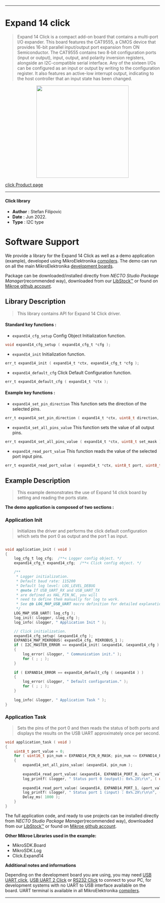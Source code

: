 
---
# Expand 14 click

> Expand 14 Click is a compact add-on board that contains a multi-port I/O expander. This board features the CAT9555, a CMOS device that provides 16-bit parallel input/output port expansion from ON Semiconductor. The CAT9555 contains two 8-bit configuration ports (input or output), input, output, and polarity inversion registers, alongside an I2C-compatible serial interface. Any of the sixteen I/Os can be configured as an input or output by writing to the configuration register. It also features an active-low interrupt output, indicating to the host controller that an input state has been changed.

<p align="center">
  <img src="https://download.mikroe.com/images/click_for_ide/expand14_click.png" height=300px>
</p>

[click Product page](https://www.mikroe.com/expand-14-click)

---


#### Click library

- **Author**        : Stefan Filipovic
- **Date**          : Jun 2022.
- **Type**          : I2C type


# Software Support

We provide a library for the Expand 14 Click
as well as a demo application (example), developed using MikroElektronika
[compilers](https://www.mikroe.com/necto-studio).
The demo can run on all the main MikroElektronika [development boards](https://www.mikroe.com/development-boards).

Package can be downloaded/installed directly from *NECTO Studio Package Manager*(recommended way), downloaded from our [LibStock&trade;](https://libstock.mikroe.com) or found on [Mikroe github account](https://github.com/MikroElektronika/mikrosdk_click_v2/tree/master/clicks).

## Library Description

> This library contains API for Expand 14 Click driver.

#### Standard key functions :

- `expand14_cfg_setup` Config Object Initialization function.
```c
void expand14_cfg_setup ( expand14_cfg_t *cfg );
```

- `expand14_init` Initialization function.
```c
err_t expand14_init ( expand14_t *ctx, expand14_cfg_t *cfg );
```

- `expand14_default_cfg` Click Default Configuration function.
```c
err_t expand14_default_cfg ( expand14_t *ctx );
```

#### Example key functions :

- `expand14_set_pin_direction` This function sets the direction of the selected pins.
```c
err_t expand14_set_pin_direction ( expand14_t *ctx, uint8_t direction, uint8_t port, uint8_t pin_mask );
```

- `expand14_set_all_pins_value` This function sets the value of all output pins.
```c
err_t expand14_set_all_pins_value ( expand14_t *ctx, uint8_t set_mask );
```

- `expand14_read_port_value` This function reads the value of the selected port input pins.
```c
err_t expand14_read_port_value ( expand14_t *ctx, uint8_t port, uint8_t *data_out );
```

## Example Description

> This example demonstrates the use of Expand 14 click board by setting and reading the ports state.

**The demo application is composed of two sections :**

### Application Init

> Initializes the driver and performs the click default configuration which sets the port 0 as output and the port 1 as input.

```c

void application_init ( void )
{
    log_cfg_t log_cfg;  /**< Logger config object. */
    expand14_cfg_t expand14_cfg;  /**< Click config object. */

    /** 
     * Logger initialization.
     * Default baud rate: 115200
     * Default log level: LOG_LEVEL_DEBUG
     * @note If USB_UART_RX and USB_UART_TX 
     * are defined as HAL_PIN_NC, you will 
     * need to define them manually for log to work. 
     * See @b LOG_MAP_USB_UART macro definition for detailed explanation.
     */
    LOG_MAP_USB_UART( log_cfg );
    log_init( &logger, &log_cfg );
    log_info( &logger, " Application Init " );

    // Click initialization.
    expand14_cfg_setup( &expand14_cfg );
    EXPAND14_MAP_MIKROBUS( expand14_cfg, MIKROBUS_1 );
    if ( I2C_MASTER_ERROR == expand14_init( &expand14, &expand14_cfg ) ) 
    {
        log_error( &logger, " Communication init." );
        for ( ; ; );
    }
    
    if ( EXPAND14_ERROR == expand14_default_cfg ( &expand14 ) )
    {
        log_error( &logger, " Default configuration." );
        for ( ; ; );
    }
    
    log_info( &logger, " Application Task " );
}

```

### Application Task

> Sets the pins of the port 0 and then reads the status of both ports and displays the results on the USB UART approximately once per second.

```c
void application_task ( void )
{
    uint8_t port_value = 0;
    for ( uint16_t pin_num = EXPAND14_PIN_0_MASK; pin_num <= EXPAND14_PIN_7_MASK; pin_num <<= 1 )
    {
        expand14_set_all_pins_value( &expand14, pin_num );
        
        expand14_read_port_value( &expand14, EXPAND14_PORT_0, &port_value );
        log_printf( &logger, " Status port 0 (output): 0x%.2X\r\n", ( uint16_t ) port_value );
        
        expand14_read_port_value( &expand14, EXPAND14_PORT_1, &port_value );
        log_printf( &logger, " Status port 1 (input) : 0x%.2X\r\n\n", ( uint16_t ) port_value );
        Delay_ms( 1000 );
    }
}
```

The full application code, and ready to use projects can be installed directly from *NECTO Studio Package Manager*(recommended way), downloaded from our [LibStock&trade;](https://libstock.mikroe.com) or found on [Mikroe github account](https://github.com/MikroElektronika/mikrosdk_click_v2/tree/master/clicks).

**Other Mikroe Libraries used in the example:**

- MikroSDK.Board
- MikroSDK.Log
- Click.Expand14

**Additional notes and informations**

Depending on the development board you are using, you may need
[USB UART click](https://www.mikroe.com/usb-uart-click),
[USB UART 2 Click](https://www.mikroe.com/usb-uart-2-click) or
[RS232 Click](https://www.mikroe.com/rs232-click) to connect to your PC, for
development systems with no UART to USB interface available on the board. UART
terminal is available in all MikroElektronika
[compilers](https://shop.mikroe.com/compilers).

---
